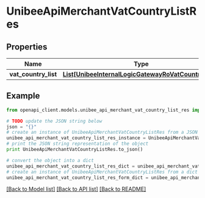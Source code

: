 # UnibeeApiMerchantVatCountryListRes


## Properties

Name | Type | Description | Notes
------------ | ------------- | ------------- | -------------
**vat_country_list** | [**List[UnibeeInternalLogicGatewayRoVatCountryRate]**](UnibeeInternalLogicGatewayRoVatCountryRate.md) | VatCountryList | [optional] 

## Example

```python
from openapi_client.models.unibee_api_merchant_vat_country_list_res import UnibeeApiMerchantVatCountryListRes

# TODO update the JSON string below
json = "{}"
# create an instance of UnibeeApiMerchantVatCountryListRes from a JSON string
unibee_api_merchant_vat_country_list_res_instance = UnibeeApiMerchantVatCountryListRes.from_json(json)
# print the JSON string representation of the object
print UnibeeApiMerchantVatCountryListRes.to_json()

# convert the object into a dict
unibee_api_merchant_vat_country_list_res_dict = unibee_api_merchant_vat_country_list_res_instance.to_dict()
# create an instance of UnibeeApiMerchantVatCountryListRes from a dict
unibee_api_merchant_vat_country_list_res_form_dict = unibee_api_merchant_vat_country_list_res.from_dict(unibee_api_merchant_vat_country_list_res_dict)
```
[[Back to Model list]](../README.md#documentation-for-models) [[Back to API list]](../README.md#documentation-for-api-endpoints) [[Back to README]](../README.md)


